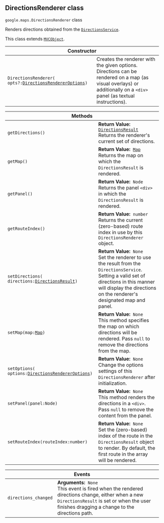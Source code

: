 <h2 id="DirectionsRenderer"> DirectionsRenderer class </h2><p>
<code><span itemprop="path">google.maps</span>.<span itemprop="name">DirectionsRenderer</span></code>
class
</p><p>Renders directions obtained from the <code><a href="https://github.com/amenadiel/google-maps-documentation/blob/master/docs/DirectionsService.md">DirectionsService</a></code>.</p><p>This class extends
<code><a href="https://github.com/amenadiel/google-maps-documentation/blob/master/docs/MVCObject.md">MVCObject</a></code>.
</p><div class="devsite-table-wrapper"><table class="constructors responsive" summary="class DirectionsRenderer - Constructor">
<thead>
<tr><th colspan="2">Constructor</th>
</tr></thead>
<tbody>
<tr>
<td><code><span>DirectionsRenderer(<wbr>opts?:</span><a href="https://github.com/amenadiel/google-maps-documentation/blob/master/docs/DirectionsRendererOptions.md"><span>DirectionsRendererOptions</span></a><span>)</span></code></td>
<td>Creates the renderer with the given options. Directions can be rendered on a map (as visual overlays) or additionally on a <code><span>&lt;div&gt;</span></code> panel (as textual instructions).</td>
</tr>
</tbody>
</table></div><div class="devsite-table-wrapper"><table class="methods responsive" summary="class DirectionsRenderer - Methods">
<thead>
<tr><th colspan="2">Methods</th>
</tr></thead>
<tbody>
<tr>
<td><code><span>getDirections()</span></code></td>
<td><div><strong>Return Value:</strong>&nbsp; <code><a href="https://github.com/amenadiel/google-maps-documentation/blob/master/docs/DirectionsResult.md">DirectionsResult</a></code></div>
<div class="desc">Returns the renderer's current set of directions.</div></td>
</tr>
<tr>
<td><code><span>getMap()</span></code></td>
<td><div><strong>Return Value:</strong>&nbsp; <code><a href="https://github.com/amenadiel/google-maps-documentation/blob/master/docs/Map.md">Map</a></code></div>
<div class="desc">Returns the map on which the <code>DirectionsResult</code> is rendered.</div></td>
</tr>
<tr>
<td><code><span>getPanel()</span></code></td>
<td><div><strong>Return Value:</strong>&nbsp; <code>Node</code></div>
<div class="desc">Returns the panel <code>&lt;div&gt;</code> in which the <code>DirectionsResult</code> is rendered.</div></td>
</tr>
<tr>
<td><code><span>getRouteIndex()</span></code></td>
<td><div><strong>Return Value:</strong>&nbsp; <code>number</code></div>
<div class="desc">Returns the current (zero-based) route index in use by this <code>DirectionsRenderer</code> object.</div></td>
</tr>
<tr>
<td><code><span>setDirections(<wbr>directions:</span><a href="https://github.com/amenadiel/google-maps-documentation/blob/master/docs/DirectionsResult.md"><span>DirectionsResult</span></a><span>)</span></code></td>
<td><div><strong>Return Value:</strong>&nbsp; <code>None</code></div>
<div class="desc">Set the renderer to use the result from the <code>DirectionsService</code>. Setting a valid set of directions in this manner will display the directions on the renderer's designated map and panel.</div></td>
</tr>
<tr>
<td><code><span>setMap(<wbr>map:</span><a href="https://github.com/amenadiel/google-maps-documentation/blob/master/docs/Map.md"><span>Map</span></a><span>)</span></code></td>
<td><div><strong>Return Value:</strong>&nbsp; <code>None</code></div>
<div class="desc">This method specifies the map on which directions will be rendered. Pass <code>null</code> to remove the directions from the map.</div></td>
</tr>
<tr>
<td><code><span>setOptions(<wbr>options:</span><a href="https://github.com/amenadiel/google-maps-documentation/blob/master/docs/DirectionsRendererOptions.md"><span>DirectionsRendererOptions</span></a><span>)</span></code></td>
<td><div><strong>Return Value:</strong>&nbsp; <code>None</code></div>
<div class="desc">Change the options settings of this <code>DirectionsRenderer</code> after initialization.</div></td>
</tr>
<tr>
<td><code><span>setPanel(<wbr>panel:Node)</span></code></td>
<td><div><strong>Return Value:</strong>&nbsp; <code>None</code></div>
<div class="desc">This method renders the directions in a <code>&lt;div&gt;</code>. Pass <code>null</code> to remove the content from the panel.</div></td>
</tr>
<tr>
<td><code><span>setRouteIndex(<wbr>routeIndex:number)</span></code></td>
<td><div><strong>Return Value:</strong>&nbsp; <code>None</code></div>
<div class="desc">Set the (zero-based) index of the route in the <code>DirectionsResult</code> object to render. By default, the first route in the array will be rendered.</div></td>
</tr>
</tbody>
</table></div><div class="devsite-table-wrapper"><table class="details responsive" summary="class DirectionsRenderer - Events">
<thead>
<tr><th colspan="2">Events</th>
</tr></thead>
<tbody>
<tr>
<td><code><span>directions_changed</span></code></td>
<td><div><strong>Arguments:</strong>&nbsp; <code>None</code></div>
<div class="desc">This event is fired when the rendered directions change, either when a new <code>DirectionsResult</code> is set or when the user finishes dragging a change to the directions path.</div></td>
</tr>
</tbody>
</table></div>